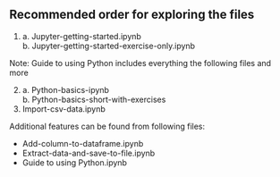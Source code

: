 ## Recommended order for exploring the files

1. a. Jupyter-getting-started.ipynb <br>
   b. Jupyter-getting-started-exercise-only.ipynb

Note: Guide to using Python includes everything the following files and more

2. a. Python-basics-ipynb <br>
   b. Python-basics-short-with-exercises
3. Import-csv-data.ipynb

Additional features can be found from following files:
- Add-column-to-dataframe.ipynb
- Extract-data-and-save-to-file.ipynb
- Guide to using Python.ipynb
